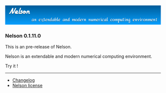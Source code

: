 ![banner](banner_homepage.png)

### Nelson 0.1.11.0

This is an pre-release of Nelson.

Nelson is an extendable and modern numerical computing environment.

Try it !

</div>

* * *

*   [Changelog](changelog.html)
*   [Nelson license](license.html)
